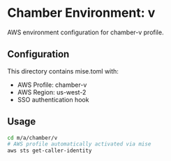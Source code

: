 # Chamber Environment: v

AWS environment configuration for chamber-v profile.

## Configuration

This directory contains mise.toml with:
- AWS Profile: chamber-v
- AWS Region: us-west-2
- SSO authentication hook

## Usage

```bash
cd m/a/chamber/v
# AWS profile automatically activated via mise
aws sts get-caller-identity
```

